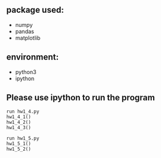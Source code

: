 ## package used:

* numpy
* pandas
* matplotlib

## environment:

* python3
* ipython

## **Please use ipython to run the program**
```
run hw1_4.py
hw1_4_1()
hw1_4_2()
hw1_4_3()
```
```
run hw1_5.py
hw1_5_1()
hw1_5_2()
```
